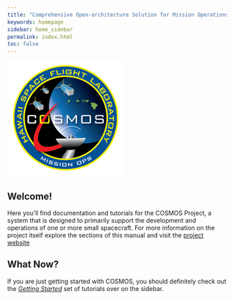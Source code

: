 ```yaml
---
title: "Comprehensive Open-architecture Solution for Mission Operations Systems (COSMOS)"
keywords: homepage
sidebar: home_sidebar
permalink: index.html
toc: false
---
```


![HSFL Logo](/images/cosmos-logo.png)

## Welcome!                                                             

Here you'll find documentation and tutorials for the COSMOS Project, a system that is designed to primarily support the development and operations of one or more small spacecraft. For more information on the project itself explore the sections of this manual and visit the <a href="{{ site.project_website }}" target="_blank" rel="noopener">project website</a>


## What Now?

If you are just getting started with COSMOS, you should definitely check out the [_Getting Started_](https://hsfl.github.io/cosmos-docs/pages/2-getting_started/index.html) set of tutorials over on the sidebar.
